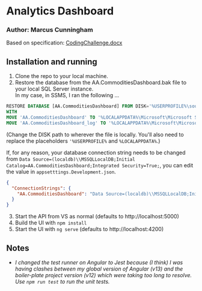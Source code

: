 #  Analytics Dashboard
### Author: Marcus Cunningham

Based on specification: [CodingChallenge.docx](/CodingChallenge.docx)

## Installation and running
1. Clone the repo to your local machine.
2. Restore the database from the AA.CommoditiesDashboard.bak file to your local SQL Server instance. \
In my case, in SSMS, I ran the following ...

```sql
RESTORE DATABASE [AA.CommoditiesDashboard] FROM DISK='%USERPROFILE%\source\repos\AAL\aal-analytics\AA.CommoditiesDashboard.bak'
WITH 
MOVE 'AA.CommoditiesDashboard' TO '%LOCALAPPDATA%\Microsoft\Microsoft SQL Server Local DB\Instances\MSSQLLocalDB\AA.CommoditiesDashboard.mdf',
MOVE 'AA.CommoditiesDashboard_log' TO '%LOCALAPPDATA%\Microsoft\Microsoft SQL Server Local DB\Instances\MSSQLLocalDB\AA.CommoditiesDashboard_log.ldf'
```
(Change the DISK path to wherever the file is locally. You'll also need to replace the placeholders `'%USERPROFILE%` and `%LOCALAPPDATA%`.)

If, for any reason, your database connection string needs to be changed from `Data Source=(localdb)\\MSSQLLocalDB;Initial Catalog=AA.CommoditiesDashboard;Integrated Security=True;`, you can edit the value in `appsetttings.Development.json`.

```json
{
  "ConnectionStrings": {
    "AA.CommoditiesDashboard": "Data Source=(localdb)\\MSSQLLocalDB;Initial Catalog=AA.CommoditiesDashboard;Integrated Security=True;"
  }
}
```

3. Start the API from VS as normal (defaults to http://localhost:5000)
4. Build the UI with `npm install`
5. Start the UI with `ng serve` (defaults to http://localhost:4200)

## Notes
* _I changed the test runner on Angular to Jest because (I think) I was having clashes between my global version of Angular (v13) and the boiler-plate project version (v12) which were taking too long to resolve. Use `npm run test` to run the unit tests._



